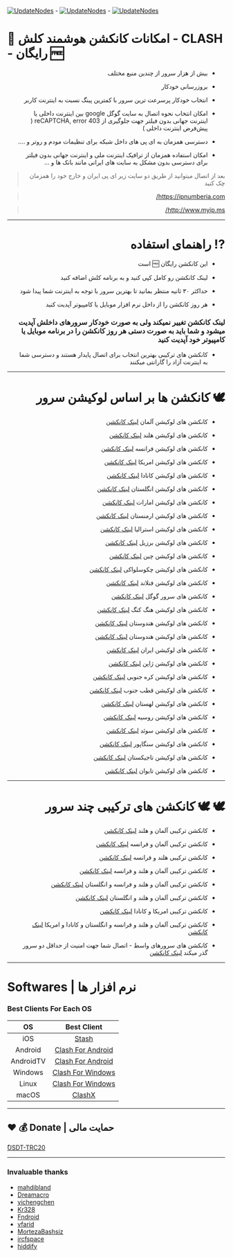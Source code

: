 [![UpdateNodes](https://github.com/brommbromley/Smart-Clash/actions/workflows/UpdateNodes.yml/badge.svg?event=create)](https://github.com/brommbromley/Smart-Clash/actions/workflows/UpdateNodes.yml) - [![UpdateNodes](https://github.com/brommbromley/Smart-Clash/actions/workflows/UpdateNodes.yml/badge.svg?event=status)](https://github.com/brommbromley/Smart-Clash/actions/workflows/UpdateNodes.yml) - [![UpdateNodes](https://github.com/brommbromley/Smart-Clash/actions/workflows/UpdateNodes.yml/badge.svg?event=schedule)](https://github.com/brommbromley/Smart-Clash/actions/workflows/UpdateNodes.yml)
# 📌  امکانات کانکشن هوشمند کلش - CLASH - رایگان 🆓

<div  dir="rtl">

- بیش از هزار سرور از چندین منبع مختلف
<div  dir="rtl">

- بروزرسانی خودکار
<div  dir="rtl">

- انتخاب خودکار پرسرعت ترین سرور با کمترین پینگ نسبت به اینترنت کاربر
<div  dir="rtl">

- امکان انتخاب نحوه اتصال به سایت گوگل google بین اینترنت داخلی یا اینترنت جهانی بدون فیلتر جهت جلوگیری از reCAPTCHA, error 403 ( پیش‌فرض اینترنت داخلی )
<div  dir="rtl">

- دسترسی همزمان به ای پی های داخل شبکه برای تنظیمات مودم و روتر و ....
<div  dir="rtl">

- امکان استفاده همزمان از ترافیک اینترنت ملی و اینترنت جهانی بدون فیلتر برای دسترسی بدون مشکل به سایت های ایرانی مانند بانک ها و ...

> بعد از اتصال میتوانید از طریق دو سایت زیر ای پی ایران و خارج خود را همزمان چک کنید

> https://ipnumberia.com/

> http://www.myip.ms/

<div  dir="rtl">

-----------------------
# ⁉️ راهنمای استفاده 

- این کانکشن رایگان 🆓 است
<div  dir="rtl">

- لینک کانکشن رو کامل کپی کنید و به برنامه کلش اضافه کنید
<div  dir="rtl">

- حداکثر ۳۰ ثانیه منتظر بمانید تا بهترین سرور با توجه به اینترنت شما پیدا شود
<div  dir="rtl">

- هر روز کانکشن  را از داخل نرم افزار موبایل یا کامپیوتر آپدیت کنید
### لینک کانکشن تغییر نمیکند ولی به صورت خودکار سرورهای داخلش آپدیت میشود و شما باید به صورت دستی هر روز کانکشن را در برنامه موبایل یا کامپیوتر خود آپدیت کنید
<div  dir="rtl">

- کانکشن های ترکیبی بهترین انتخاب برای اتصال پایدار هستند و دسترسی شما به اینترنت آزاد را گارانتی میکنند
<div  dir="rtl">

-----------------------
# 🕊️ کانکشن ها بر اساس لوکیشن سرور

- کانکشن های لوکیشن آلمان [لینک کانکشن](https://raw.githubusercontent.com/brommbromley/Smart-Clash/main/germany.yaml)
<div  dir="rtl">

- کانکشن های لوکیشن هلند [لینک کانکشن](https://raw.githubusercontent.com/brommbromley/Smart-Clash/main/netherlands.yaml)
<div  dir="rtl">

- کانکشن های لوکیشن فرانسه [لینک کانکشن](https://raw.githubusercontent.com/brommbromley/Smart-Clash/main/france.yaml)
<div  dir="rtl">

- کانکشن های لوکیشن امریکا [لینک کانکشن](https://raw.githubusercontent.com/brommbromley/Smart-Clash/main/us.yaml)
<div  dir="rtl">

- کانکشن های لوکیشن کانادا [لینک کانکشن](https://raw.githubusercontent.com/brommbromley/Smart-Clash/main/canada.yaml)
<div  dir="rtl">

- کانکشن های لوکیشن انگلستان [لینک کانکشن](https://raw.githubusercontent.com/brommbromley/Smart-Clash/main/uk.yaml)
<div  dir="rtl">

- کانکشن های لوکیشن امارات [لینک کانکشن](https://raw.githubusercontent.com/brommbromley/Smart-Clash/main/ae.yaml)
<div  dir="rtl">

- کانکشن های لوکیشن ارمنستان [لینک کانکشن](https://raw.githubusercontent.com/brommbromley/Smart-Clash/main/am.yaml)
<div  dir="rtl">

- کانکشن های لوکیشن استرالیا [لینک کانکشن](https://raw.githubusercontent.com/brommbromley/Smart-Clash/main/au.yaml)
<div  dir="rtl">

- کانکشن های لوکیشن برزیل [لینک کانکشن](https://raw.githubusercontent.com/brommbromley/Smart-Clash/main/br.yaml)
<div  dir="rtl">

- کانکشن های لوکیشن چین [لینک کانکشن](https://raw.githubusercontent.com/brommbromley/Smart-Clash/main/cn.yaml)
<div  dir="rtl">

- کانکشن های لوکیشن چکوسلواکی [لینک کانکشن](https://raw.githubusercontent.com/brommbromley/Smart-Clash/main/cz.yaml)
<div  dir="rtl">

- کانکشن های لوکیشن فنلاند [لینک کانکشن](https://raw.githubusercontent.com/brommbromley/Smart-Clash/main/fi.yaml)
<div  dir="rtl">

- کانکشن های سرور گوگل [لینک کانکشن](https://raw.githubusercontent.com/brommbromley/Smart-Clash/main/google.yaml)
<div  dir="rtl">

- کانکشن های لوکیشن هنگ کنگ [لینک کانکشن](https://raw.githubusercontent.com/brommbromley/Smart-Clash/main/hk.yaml)
<div  dir="rtl">

- کانکشن های لوکیشن هندوستان [لینک کانکشن](https://raw.githubusercontent.com/brommbromley/Smart-Clash/main/uk.yaml)
<div  dir="rtl">

- کانکشن های لوکیشن هندوستان [لینک کانکشن](https://raw.githubusercontent.com/brommbromley/Smart-Clash/main/in.yaml)
<div  dir="rtl">

- کانکشن های لوکیشن ایران [لینک کانکشن](https://raw.githubusercontent.com/brommbromley/Smart-Clash/main/ir.yaml)
<div  dir="rtl">

- کانکشن های لوکیشن ژاپن [لینک کانکشن](https://raw.githubusercontent.com/brommbromley/Smart-Clash/main/jp.yaml)
<div  dir="rtl">

- کانکشن های لوکیشن کره جنوبی [لینک کانکشن](https://raw.githubusercontent.com/brommbromley/Smart-Clash/main/kr.yaml)
<div  dir="rtl">

- کانکشن های لوکیشن قطب جنوب [لینک کانکشن](https://raw.githubusercontent.com/brommbromley/Smart-Clash/main/nowhere.yaml)
<div  dir="rtl">

- کانکشن های لوکیشن لهستان [لینک کانکشن](https://raw.githubusercontent.com/brommbromley/Smart-Clash/main/pl.yaml)
<div  dir="rtl">

- کانکشن های لوکیشن روسیه [لینک کانکشن](https://raw.githubusercontent.com/brommbromley/Smart-Clash/main/ru.yaml)
<div  dir="rtl">

- کانکشن های لوکیشن سوئد [لینک کانکشن](https://raw.githubusercontent.com/brommbromley/Smart-Clash/main/se.yaml)
<div  dir="rtl">

- کانکشن های لوکیشن سنگاپور [لینک کانکشن](https://raw.githubusercontent.com/brommbromley/Smart-Clash/main/sg.yaml)
<div  dir="rtl">

- کانکشن های لوکیشن تاجیکستان [لینک کانکشن](https://raw.githubusercontent.com/brommbromley/Smart-Clash/main/tj.yaml)
<div  dir="rtl">

- کانکشن های لوکیشن تایوان [لینک کانکشن](https://raw.githubusercontent.com/brommbromley/Smart-Clash/main/tw.yaml)
<div  dir="rtl">


-----------------------
# 🕊️ 🕊️ کانکشن های ترکیبی چند سرور


- کانکشن ترکیبی آلمان و هلند [لینک کانکشن](https://raw.githubusercontent.com/brommbromley/Smart-Clash/main/GermanyNetherlands.yaml)
<div  dir="rtl">


- کانکشن ترکیبی آلمان و فرانسه [لینک کانکشن](https://raw.githubusercontent.com/brommbromley/Smart-Clash/main/GermanyFrance.yaml)
<div  dir="rtl">


- کانکشن ترکیبی هلند و فرانسه [لینک کانکشن](https://raw.githubusercontent.com/brommbromley/Smart-Clash/main/NetherlandsFrance.yaml)
<div  dir="rtl">


- کانکشن ترکیبی آلمان و هلند و فرانسه [لینک کانکشن](https://raw.githubusercontent.com/brommbromley/Smart-Clash/main/GermanyNetherlandsFrance.yaml)
<div  dir="rtl">


- کانکشن ترکیبی آلمان و هلند و فرانسه و انگلستان [لینک کانکشن](https://raw.githubusercontent.com/brommbromley/Smart-Clash/main/GermanyNetherlandsFranceUk.yaml)
<div  dir="rtl">


- کانکشن ترکیبی آلمان و هلند و انگلستان [لینک کانکشن](https://raw.githubusercontent.com/brommbromley/Smart-Clash/main/GermanyNetherlandsUk.yaml)
<div  dir="rtl">


- کانکشن ترکیبی امریکا و کانادا [لینک کانکشن](https://raw.githubusercontent.com/brommbromley/Smart-Clash/main/UsaCanada.yaml)
<div  dir="rtl">


- کانکشن ترکیبی آلمان و هلند و فرانسه و انگلستان و کانادا و امریکا [لینک کانکشن](https://raw.githubusercontent.com/brommbromley/Smart-Clash/main/GermanyNetherlandsFranceUkCanadaUs.yaml)
<div  dir="rtl">

- کانکشن های سرورهای واسط - اتصال شما جهت امنیت از حداقل دو سرور گذر میکند [لینک کانکشن](https://raw.githubusercontent.com/brommbromley/Smart-Clash/main/relay.yaml)
<div  dir="rtl">



-------------------------------------------------
<div  dir="ltr">

# Softwares | نرم افزار ها

  ### Best Clients For Each OS

|    OS   |              Best Client               |
|:-------:|:--------------------------------------:|
|   iOS   |            [Stash](https://apps.apple.com/us/app/stash-rule-based-proxy/id1596063349)         |
| Android |            [Clash For Android](https://play.google.com/store/apps/details?id=com.github.kr328.clash&hl=en&gl=US)         |
|AndroidTV|            [Clash For Android](https://github.com/Kr328/ClashForAndroid/releases)         |
| Windows |            [Clash For Windows](https://github.com/Fndroid/clash_for_windows_pkg/releases)         |
|  Linux  |           [Clash For Windows](https://github.com/Fndroid/clash_for_windows_pkg/releases)          |
|  macOS  |       [ClashX](https://github.com/yichengchen/clashX/releases) | [Clash For Windows](https://github.com/Fndroid/clash_for_windows_pkg/releases)     |



---
## ❤️ 💰 Donate | حمایت مالی

[َُUSDT-TRC20](https://github.com/brommbromley/Smart-Clash/blob/06dcd5c24c19dfdb6d42311e146b520ca723b338/Donate-USDT-TRC20.png)

---
### Invaluable thanks

- [mahdibland](https://github.com/mahdibland/V2RayAggregator) 
- [Dreamacro](https://github.com/Dreamacro/clash) 
- [yichengchen](https://github.com/yichengchen/clashX)  
- [Kr328](https://github.com/Kr328/ClashForAndroid) 
- [Fndroid](https://github.com/Fndroid/clash_for_windows_pkg) 
- [vfarid](https://github.com/vfarid) 
- [MortezaBashsiz](https://github.com/MortezaBashsiz) 
- [ircfspace](https://github.com/ircfspace) 
- [hiddify](https://github.com/hiddify/hiddify-config)  
